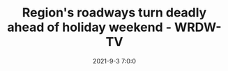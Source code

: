---
"title": "Region's roadways turn deadly ahead of holiday weekend - WRDW-TV"
"date": "2021-9-3 7:0:0"
"feed_name": "GOOGLENEWSCONSTRUCTION"
"feed_website": "https://news.google.com/search?q=construction%2Bincident&hl=en-US&gl=US&ceid=US:en"
"feed_rss": "https://news.google.com/rss/search?q=construction%2Bincident&hl=en-US&gl=US&ceid=US:en"
"link": "https://www.wrdw.com/2021/09/03/one-injured-two-accidents-reported-south-carolina-early-morning-hours/"
"file": "_posts/2021-1-1-1aa0b64c62318d1484ef8f5d1b344b9859983815.md"
"accident": "0"
"drilling": "0"
"dead": "0"
"injured": "0"
---